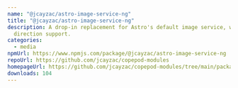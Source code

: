 ```yaml
---
name: "@jcayzac/astro-image-service-ng"
title: "@jcayzac/astro-image-service-ng"
description: A drop-in replacement for Astro's default image service, with art
  direction support.
categories:
  - media
npmUrl: https://www.npmjs.com/package/@jcayzac/astro-image-service-ng
repoUrl: https://github.com/jcayzac/copepod-modules
homepageUrl: https://github.com/jcayzac/copepod-modules/tree/main/packages/astro-image-service-ng#readme
downloads: 104
---
```

